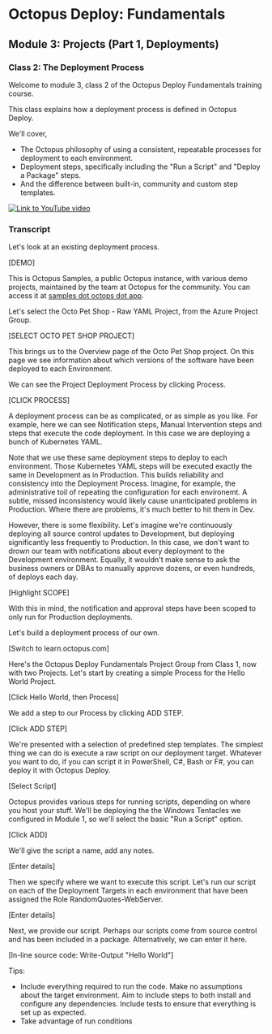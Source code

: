 # Octopus Deploy: Fundamentals
## Module 3: Projects (Part 1, Deployments)
### Class 2: The Deployment Process

Welcome to module 3, class 2 of the Octopus Deploy Fundamentals training course.

This class explains how a deployment process is defined in Octopus Deploy.

We'll cover,
- The Octopus philosophy of using a consistent, repeatable processes for deployment to each environment.
- Deployment steps, specifically including the "Run a Script" and "Deploy a Package" steps.
- And the difference between built-in, community and custom step templates.

[![Link to YouTube video](https://img.youtube.com/vi/0oWRg_TxWxM/0.jpg)](https://www.youtube.com/embed/0oWRg_TxWxM)

### Transcript

Let's look at an existing deployment process.

[DEMO]

This is Octopus Samples, a public Octopus instance, with various demo projects, maintained by the team at Octopus for the community. You can access it at [samples dot octops dot app](samples.octopus.app).

Let's select the Octo Pet Shop - Raw YAML Project, from the Azure Project Group.

[SELECT OCTO PET SHOP PROJECT]

This brings us to the Overview page of the Octo Pet Shop project. On this page we see information about which versions of the software have been deployed to each Environment.

We can see the Project Deployment Process by clicking Process. 

[CLICK PROCESS]

A deployment process can be as complicated, or as simple as you like. For example, here we can see Notification steps, Manual Intervention steps and steps that execute the code deployment. In this case we are deploying a bunch of Kubernetes YAML.

Note that we use these same deployment steps to deploy to each environment. Those Kubernetes YAML steps will be executed exactly the same in Development as in Production. This builds reliability and consistency into the Deployment Process. Imagine, for example, the administrative toil of repeating the configuration for each environemt. A subtle, missed inconsistency would likely cause unanticipated problems in Production. Where there are problems, it's much better to hit them in Dev.

However, there is some flexibility. Let's imagine we're continuously deploying all source control updates to Development, but deploying significantly less frequently to Production. In this case, we don't want to drown our team with notifications about every deployment to the Development environment. Equally, it wouldn't make sense to ask the business owners or DBAs to manually approve dozens, or even hundreds, of deploys each day. 

[Highlight SCOPE]

With this in mind, the notification and approval steps have been scoped to only run for Production deployments.

Let's build a deployment process of our own.

[Switch to learn.octopus.com]

Here's the Octopus Deploy Fundamentals Project Group from Class 1, now with two Projects. Let's start by creating a simple Process for the Hello World Project.

[Click Hello World, then Process]

We add a step to our Process by clicking ADD STEP.

[Click ADD STEP]

We're presented with a selection of predefined step templates. The simplest thing we can do is execute a raw script on our deployment target. Whatever you want to do, if you can script it in PowerShell, C#, Bash or F#, you can deploy it with Octopus Deploy.

[Select Script]

Octopus provides various steps for running scripts, depending on where you host your stuff. We'll be deploying the the Windows Tentacles we configured in Module 1, so we'll select the basic "Run a Script" option.

[Click ADD]

We'll give the script a name, add any notes.

[Enter details]

Then we specify where we want to execute this script. Let's run our script on each of the Deployment Targets in each environment that have been assigned the Role RandomQuotes-WebServer.

[Enter details]

Next, we provide our script. Perhaps our scripts come from source control and has been included in a package. Alternatively, we can enter it here.

[In-line source code: Write-Output "Hello World"]

Tips:
- Include everything required to run the code. Make no assumptions about the target environment. Aim to include steps to both install and configure any dependencies. Include tests to ensure that everything is set up as expected.
- Take advantage of run conditions
